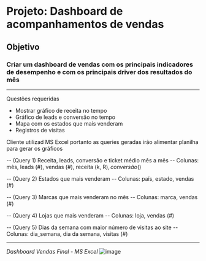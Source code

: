 # Projeto: Dashboard de acompanhamentos de vendas

## Objetivo
### Criar um dashboard de vendas com os principais indicadores de desempenho e com os principais driver dos resultados do mês
______
Questões requeridas
- Mostrar gráfico de receita no tempo
- Gráfico de leads e conversão no tempo
- Mapa com os estados que mais venderam
- Registros de visitas

Cliente utilizad MS Excel portanto as queries geradas irão alimentar planilha para gerar os gráficos

-- (Query 1) Receita, leads, conversão e ticket médio mês a mês
-- Colunas: mês, leads (#), vendas (#), receita (k, R$), conversão (%), ticket médio (k, R$)


-- (Query 2) Estados que mais venderam
-- Colunas: país, estado, vendas (#)


-- (Query 3) Marcas que mais venderam no mês
-- Colunas: marca, vendas (#)


-- (Query 4) Lojas que mais venderam
-- Colunas: loja, vendas (#)


-- (Query 5) Dias da semana com maior número de visitas ao site
-- Colunas: dia_semana, dia da semana, visitas (#)
______
*Dashboard Vendas Final - MS Excel*
![image](https://github.com/ademarionobre/SQL-para-Analise-de-Dados-PostgreSQL/assets/92057489/ddbf7827-66fa-4239-b893-cf62225abc7f)


